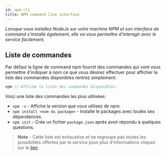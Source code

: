 ```yaml
---
id: npm-cli
title: NPM command line interface
---
```

*Lorsque vous installez NodeJs sur votre machine NPM et son interface de command s'installe également, elle va vous permettre d'interagir avec le service facilement.*

## Liste de commandes
Par défaut la ligne de command npm fournit des commandes qui vont vous permettre d'indiquer à npm ce que vous désirez effectuer pour afficher la liste des commandes disponibles rentrez simplement:

```js
npm // Affiche la liste des commandes disponibles.
```

Voiçi une liste des commandes les plus utilisées:

* `npm -v` - Affiche la version que vous utilisez de npm.
* `npm install <nom du package>` - Installe le packages avec toutes ses dépendances.
* `npm init` - Crée un fichier `package.json` aprés avoir répondu à quelques questions.

> **Note** - Cette liste est exhaustive et ne regroupe pas toutes les possibilités offertes par le service pour plus d'informations cliquez sur le [lien](https://docs.npmjs.com/cli-documentation/).
